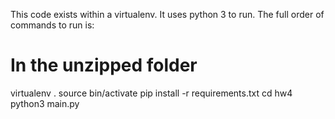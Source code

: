 This code exists within a virtualenv. It uses python 3 to run.  The full order of commands to run is:

# In the unzipped folder
virtualenv .
source bin/activate
pip install -r requirements.txt
cd hw4
python3 main.py
